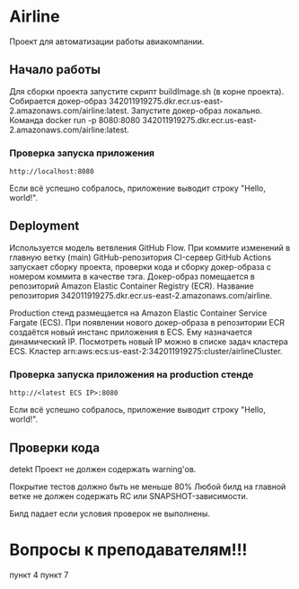 # Airline

Проект для автоматизации работы авиакомпании.

## Начало работы

Для сборки проекта запустите скрипт buildImage.sh (в корне проекта).
Собирается докер-образ 342011919275.dkr.ecr.us-east-2.amazonaws.com/airline:latest.
Запустите докер-образ локально. Команда docker run -p 8080:8080 342011919275.dkr.ecr.us-east-2.amazonaws.com/airline:latest.

### Проверка запуска приложения

    http://localhost:8080
    
Если всё успешно собралось, приложение выводит строку "Hello, world!".    

## Deployment

Используется модель ветвления GitHub Flow. 
При коммите изменений в главную ветку (main) GitHub-репозитория CI-сервер GitHub Actions запускает сборку проекта, 
проверки кода и сборку докер-образа с номером коммита в качестве тэга.
Докер-образ помещается в репозиторий Amazon Elastic Container Registry (ECR).
Название репозитория 342011919275.dkr.ecr.us-east-2.amazonaws.com/airline.

Production стенд размещается на Amazon Elastic Container Service Fargate (ECS).
При появлении нового докер-образа в репозитории ECR создаётся новый инстанс приложения в ECS.
Ему назначается динамический IP. Посмотреть новый IP можно в списке задач кластера ECS.
Кластер arn:aws:ecs:us-east-2:342011919275:cluster/airlineCluster.

### Проверка запуска приложения на production стенде

    http://<latest ECS IP>:8080
    
Если всё успешно собралось, приложение выводит строку "Hello, world!".    

## Проверки кода
detekt
Проект не должен содержать warning'ов.

Покрытие тестов должно быть не меньше 80%
Любой билд на главной ветке не должен содержать RC или SNAPSHOT-зависимости.

Билд падает если условия проверок не выполнены.

# Вопросы к преподавателям!!!
пункт 4
пункт 7
